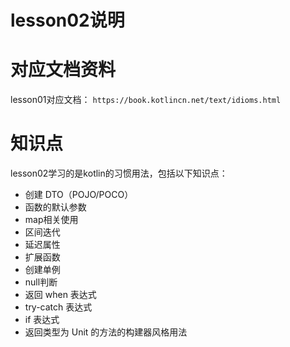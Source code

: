lesson02说明
=====

# 对应文档资料
lesson01对应文档： `https://book.kotlincn.net/text/idioms.html`

# 知识点
lesson02学习的是kotlin的习惯用法，包括以下知识点：
- 创建 DTO（POJO/POCO）
- 函数的默认参数
- map相关使用
- 区间迭代
- 延迟属性
- 扩展函数
- 创建单例
- null判断
- 返回 when 表达式
- try-catch 表达式
- if 表达式
- 返回类型为 Unit 的方法的构建器风格用法

